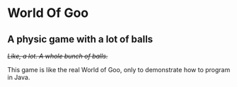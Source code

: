 # World Of Goo

## A physic game with a lot of balls

_~~Like, a lot. A whole bunch of balls.~~_

This game is like the real World of Goo, only to demonstrate how to program in Java.

